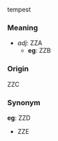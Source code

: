 tempest
### Meaning
+ _adj_: ZZA
    + __eg__: ZZB

### Origin

ZZC

### Synonym

__eg__: ZZD

+ ZZE


